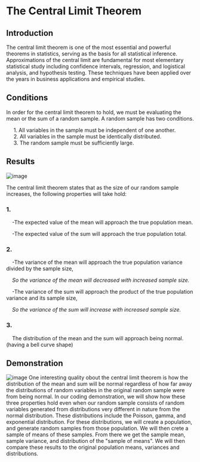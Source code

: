 # The Central Limit Theorem
## Introduction
The central limit theorem is one of the most essential and powerful theorems in statistics, serving as the basis for all statistical inference. Approximations of the central limit are fundamental for most elementary statistical study including confidence intervals, regression, and logistical analysis, and hypothesis testing. These techniques have been applied over the years in business applications and empirical studies. 

## Conditions
In order for the central limit theorem to hold, we must be evaluating the mean or the sum of a random sample. A random sample has two conditions.

&nbsp;&nbsp;&nbsp;&nbsp; 1. All variables in the sample must be independent of one another.      
&nbsp;&nbsp;&nbsp;&nbsp; 2. All variables in the sample must be identically distributed.        
&nbsp;&nbsp;&nbsp;&nbsp; 3. The random sample must be sufficiently large.  
        
## Results
![image](https://user-images.githubusercontent.com/63396651/137059587-cda3074c-e3fd-487f-aa28-ada426c68315.png)

The central limit theorem states that as the size of our random sample increases, the following properties will take hold:

### 1. 

&nbsp;&nbsp;&nbsp;&nbsp;-The expected value of the mean will approach the true population mean.  

&nbsp;&nbsp;&nbsp;&nbsp;-The expected value of the sum will approach the true population total.

### 2.

&nbsp;&nbsp;&nbsp;&nbsp;-The variance of the mean will approach the true population variance divided by the sample size, 

&nbsp;&nbsp;&nbsp;&nbsp;*So the variance of the mean will decreased with increased sample size.*

&nbsp;&nbsp;&nbsp;&nbsp;-The variance of the sum will approach the product of the true population variance and its sample size, 

&nbsp;&nbsp;&nbsp;&nbsp;*So the variance of the sum will increase with increased sample size.*

### 3. 

&nbsp;&nbsp;&nbsp;&nbsp;The distribution of the mean and the sum will approach being normal. (having a bell curve shape)

## Demonstration
![image](https://user-images.githubusercontent.com/63396651/137059672-56001c2a-f847-4b63-9b35-2312683339b6.png)
One interesting quality obout the central limit theorem is how the distribution of the mean and sum will be normal regardless of how far away the distributions of  random variables in the original random sample were from being normal.
In our coding demonstration, we will show how these three properties hold even when our random sample consists of random variables generated from distributions very different in nature from the normal distribution. These distributions include the Poisson, gamma, and exponential distribution.  For these distributions, we will create a population, and generate random samples from those population.  We will then crete a sample of means of these samples.  From there we get the sample mean, sample variance, and distribution of the "sample of means".  We will then compare these results to the original population means, variances and distributions.
